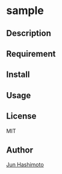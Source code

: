 sample
===

## Description

## Requirement

## Install

## Usage

## License

MIT

## Author

[Jun Hashimoto](http://github.com/manji602)
